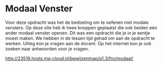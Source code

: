 # Modaal Venster

Voor deze opdracht was het de bedoeling om te oefenen met modale vensters.
Op deze site heb ik twee knoppen geplaatst die ook beiden een ander modaal venster openen.
Dit was een opdracht die je in je eentje moest maken.
We hebben in de lessen tijd gehad om aan de opdracht te werken. Uitleg kon je vragen aan de docent.
Op het internet kon je ook zoeken naar antwoorden voor je vragen.

http://23519.hosts.ma-cloud.nl/bewijzenmap/p1.3/fro/modaal/
